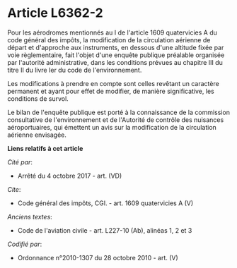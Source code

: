 # Article L6362-2

Pour les aérodromes mentionnés au I de l'article 1609 quatervicies A du code général des impôts, la modification de la
circulation aérienne de départ et d'approche aux instruments, en dessous d'une altitude fixée par voie règlementaire, fait
l'objet d'une enquête publique préalable organisée par l'autorité administrative, dans les conditions prévues au chapitre III
du titre II du livre Ier du code de l'environnement. 

Les modifications à prendre en compte sont celles revêtant un caractère permanent et ayant pour effet de modifier, de manière
significative, les conditions de survol. 

Le bilan de l'enquête publique est porté à la connaissance de la commission consultative de l'environnement et de l'Autorité
de contrôle des nuisances aéroportuaires, qui émettent un avis sur la modification de la circulation aérienne envisagée.

**Liens relatifs à cet article**

_Cité par_:

  - Arrêté du 4 octobre 2017 - art. (VD)

_Cite_:

  - Code général des impôts, CGI. - art. 1609 quatervicies A (V)

_Anciens textes_:

  - Code de l'aviation civile - art. L227-10 (Ab), alinéas 1, 2 et 3

_Codifié par_:

  - Ordonnance n°2010-1307 du 28 octobre 2010 - art. (V)
